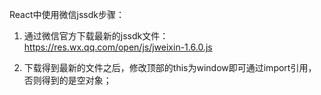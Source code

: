 React中使用微信jssdk步骤：

1. 通过微信官方下载最新的jssdk文件：https://res.wx.qq.com/open/js/jweixin-1.6.0.js

2. 下载得到最新的文件之后，修改顶部的this为window即可通过import引用，否则得到的是空对象；
